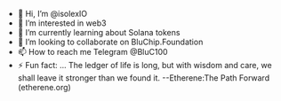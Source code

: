 - 👋 Hi, I’m @isolexIO
- 👀 I’m interested in web3
- 🌱 I’m currently learning about Solana tokens
- 💞️ I’m looking to collaborate on BluChip.Foundation
- 📫 How to reach me Telegram @BluC100
- ⚡ Fun fact: ...  The ledger of life is long, but with wisdom and care, we shall leave it stronger than we found it. --Etherene:The Path Forward (etherene.org)



